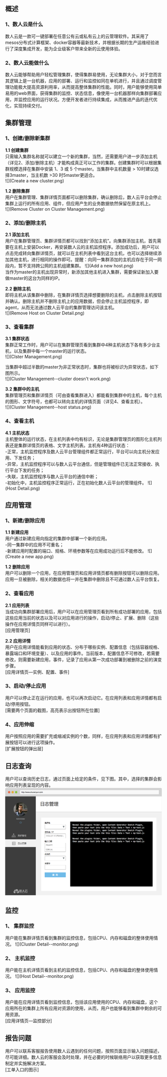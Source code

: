 ##  概述

### 1、数人云是什么 

数人云是一款可一键部署在任意公有云或私有云上的云管理软件。其采用了mesos分布式计算框架、docker容器等最新技术，并根据长期的生产运维经验进行了深度集成开发，能为企业级客户带来全新的云使用体验。    

### 2、数人云能做什么 

数人云能够帮助用户轻松管理集群，使得集群易使用，无论集群大小，对于您而言其逻辑上是一台机器，应用的部署、运行和监控如同在单机进行，并且通过调度管理功能极大提高资源利用率，从而提高整体集群的性能。同时，用户能够使用简单易用的web界面，获得集群的监控、状态信息，像使用一台机器那样向集群部署应用，并监控应用的运行状况。方便开发者进行持续集成，从而推进产品的迭代优化，实现持续交付。    
   
## 集群管理

### 1、创建/删除新集群 

**1.1 创建集群**     
只需输入集群名称就可以建立一个新的集群，当然，还需要用户进一步添加主机（详见2、添加/删除主机）才能构成真正可以工作的集群。创建集群时可以根据集群规模选择在集群中安装 1、3 或 5 个master。当集群中主机数量 > 10时建议选择3master，当主机数 >30 时5master更适合。   
![](Create a new cluster.png)    


**1.2 删除集群**    
用户在集群管理、集群详情页面都可以删除集群，确认删除后，数人云平台会停止集群上运行的所有应用、组件，但应用产生的业务数据依然保留在原主机上。   
![](Remove Cluster on Cluster Management.png) 



### 2、添加/删除主机

**2.1 添加主机**   
用户在集群管理页、集群详情页都可以找到“添加主机”。向集群添加主机，首先需要在主机上安装Docker，再安装数人云的主机监控程序。添加成功后，用户可以点击完成转向集群详情页，就可以在主机列表中看到这台主机，也可以选择继续添加其他主机，进行相同的操作即可。提醒：向同一集群添加的主机应存在于同一网段内，暂不支持跨公网的主机组建集群。
![](Add a new host.png)     
当作为master的主机出现异常时，新添加其他主机进入集群，需要保证新加入要做master的这台为同样的IP。    

**2.2 删除主机**   
即将主机从该集群中删除，在集群详情页选择想要删除的主机，点击删除主机按钮并确认。删除主机并不删除主机上的应用数据，但会停止主机监控程序，即agent，从而无法通过数人云平台的集群管理访问该主机。     
![](Remove Host on Cluster Detail.png)    


### 3、查看集群 

**3.1 集群状态**     
集群正常工作时，用户可以在集群管理页看到集群中4种主机状态下各有多少台主机，以及集群中每一个master的运行状态。     
![](Clster Management.png) 

当集群中超过半数的master为非正常状态时，集群也将被标识为异常状态，如下图所示。     
![](Cluster Management--cluster doesn't work.png)   


**3.2 集群中的主机**   
集群管理页和集群详情页（可由查看集群进入）都能看到集群中的主机，每个主机的图形、文字符号，也都可以转向主机的详情页面（详见4、查看主机）。     
![](Cluster Management--host status.png)

### 4、查看主机

**4.1 主机状态**      
主机整体的运行状态，在主机列表中均有标识，无论是集群管理页的图形化主机列表还是集群详情页的表格、文字主机列表。主机有4种运行状态：    
-正常，主机监控程序及数人云平台管理组件都正常运行，平台可以向主机分发应用、下发任务；    
-异常，主机监控程序可以与数人云平台通信，但是管理组件已无法正常接收、执行平台下发的任务；    
-失联，主机监控程序与数人云平台的通信中断；    
-初始化中，主机监控程序正常运行，正在初始化数人云平台的管理组件。 
![](Host Detail.png)  



## 应用管理
### 1、新建/删除应用
**1.1 新建应用**     
用户通过新建应用向指定的集群中部署一个新的应用。   
-同一集群中的应用不可重名；     
-新建应用时配置的端口、规格、环境参数等在应用成功运行后不能修改。
![](Create a new app.png)

**1.2 删除应用**     
用户可以删除一个应用，在应用管理页和应用详情页都有删除按钮可以删除应用。应用一旦被删除，相关的数据也将一并在集群中删除且不可通过数人云平台恢复。     

### 2、查看应用
**2.1 应用列表**     
当成功向集群部署应用后，用户可以在应用管理页看到所有成功部署的应用，包括这些应用当前的状态以及可以对应用进行的操作，启动/停止、扩展、删除（这些操作在应用详情页同样可以进行）。     
[应用管理页]

**2.2 应用详情**     
用户在应用详情能看到应用的状态、分布于哪些实例、配置信息（包括容器规格、暴露端口和环境变量）、以及应用的事件。当前版本，配置信息不可修改，若需要修改，则需要新建应用，事件，记录了应用从第一次成功部署到被删除之前的演变步骤。     
[应用详情页—实例、配置、事件]     
    
### 3、启动/停止应用
用户可以停止正在运行的应用，也可以再次启动它。在应用列表和应用详情都有启动/停用按钮。    
[需要两个页面的截图，高亮表示出按钮所在位置]

### 4、应用伸缩
用户按照应用的需要扩充或缩减实例的个数，同样，在应用列表和应用详情都有扩展按钮可以进行这项操作。     
[扩展按钮的弹出层]






## 日志查询

用户可以查询历史日志，通过页面上给定的条件，见下图。其中，选择的集群会影响应用列表呈现的内容。 
![](Log.png)



## 监控

### 1、 集群监控

用户能在集群详情页看到集群的监控信息，包括CPU、内存和磁盘的整体使用情况。
![](Cluster Detail--monitor.png)


### 2、 主机监控

用户能在主机详情页看到主机的监控信息，包括CPU、内存和磁盘的整体使用情况。
![](Host Detail--monitor.png)



### 3、 应用监控

用户能在应用详情页看到监控信息，包括该应用使用的CPU、内存和磁盘，这个应用所在的集群上所有应用对资源的使用，从而，用户也能够看到集群中剩余的可用资源。   
[应用详情页—监控部分]


## 报告问题

用户可以联系客服报告使用数人云遇到的任何问题，按照页面显示输入问题描述，尽可能详细。数人云的客服会及时处理，并在必要的时候联络用户以获取更多信息制定并实施解决方案。   
[工单入口的图示]
